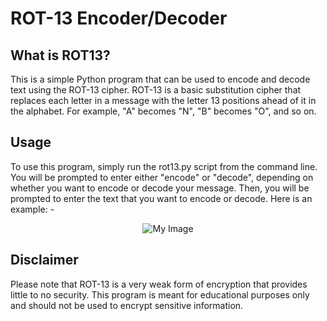 # ROT-13 Encoder/Decoder

## What is ROT13?

This is a simple Python program that can be used to encode and decode text using the ROT-13 cipher. ROT-13 is a basic substitution 
cipher that replaces each letter in a message with the letter 13 positions ahead of it in the alphabet. For example, "A" becomes "N",
"B" becomes "O", and so on.

## Usage
To use this program, simply run the rot13.py script from the command line. You will be prompted to enter either "encode" or "decode", 
depending on whether you want to encode or decode your message. Then, you will be prompted to enter the text that you want to encode or decode.
Here is an example: -

<div align="center">
  <img src="https://user-images.githubusercontent.com/78775456/227774810-5cff1acf-aef3-4301-b5a5-90adf7c9b42f.png" alt="My Image">
</div>

##  Disclaimer
Please note that ROT-13 is a very weak form of encryption that provides little to no security. This program is meant for educational
purposes only and should not be used to encrypt sensitive information.



